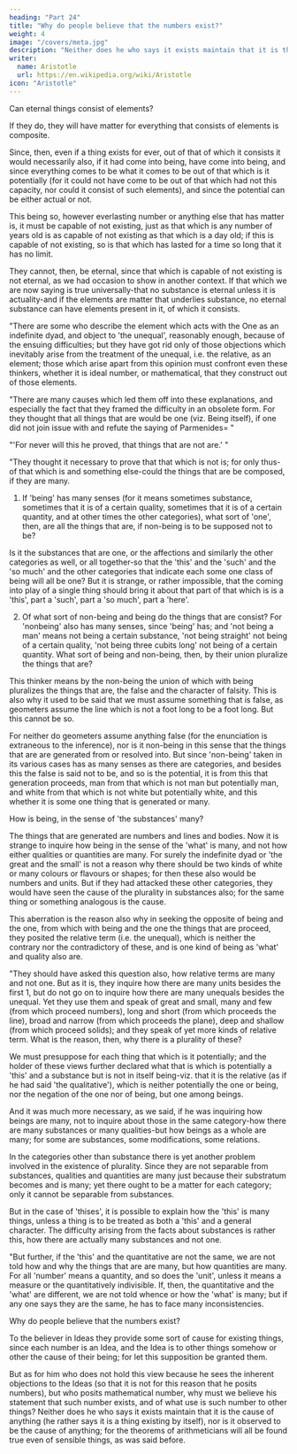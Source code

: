 ```yaml
---
heading: "Part 24"
title: "Why do people believe that the numbers exist?"
weight: 4
image: "/covers/meta.jpg"
description: "Neither does he who says it exists maintain that it is the cause of anything"
writer:
  name: Aristotle 
  url: https://en.wikipedia.org/wiki/Aristotle
icon: "Aristotle"
---
```




Can eternal things consist of elements?

If they do, they will have matter for everything that consists of elements is composite. 

Since, then, even if a thing exists for ever, out of that of which it consists it would necessarily also, if it had come into being, have come into being, and since everything comes to be what it comes to be out of that which is it potentially (for it could not have come to be out of that which had not this capacity, nor could it consist of such elements), and since the potential can be either actual or not.

This being so, however everlasting number or anything else that has matter is, it must be capable of not existing, just as that which is any number of years old is as capable of not existing as that which is a day old; if this is capable of not existing, so is that which has lasted for a time so long that it has no limit.

They cannot, then, be eternal, since that which is capable of not existing is not eternal, as we had occasion to show in another context. If that which we are now saying is true universally-that no substance is eternal unless it is actuality-and if the elements are matter that underlies substance, no eternal substance can have elements present in it, of which it consists.

"There are some who describe the element which acts with the One as an indefinite dyad, and object to 'the unequal', reasonably enough, because of the ensuing difficulties; but they have got rid only of those objections which inevitably arise from the treatment of the unequal, i.e. the relative, as an element; those which arise apart from this opinion must confront even these thinkers, whether it is ideal number, or mathematical, that they construct out of those elements.

"There are many causes which led them off into these explanations, and especially the fact that they framed the difficulty in an obsolete form. For they thought that all things that are would be one (viz. Being itself), if one did not join issue with and refute the saying of Parmenides= "



"'For never will this he proved, that things that are not are.' "


"They thought it necessary to prove that that which is not is; for only thus-of that which is and something else-could the things that are be composed, if they are many.

1. If 'being' has many senses (for it means sometimes substance, sometimes that it is of a certain quality, sometimes that it is of a certain quantity, and at other times the other categories), what sort of 'one', then, are all the things that are, if non-being is to be supposed not to be? 

Is it the substances that are one, or the affections and similarly the other categories as well, or all together-so that the 'this' and the 'such' and the 'so much' and the other categories that indicate each some one class of being will all be one? But it is strange, or rather impossible, that the coming into play of a single thing should bring it about that part of that which is is a 'this', part a 'such', part a 'so much', part a 'here'.

2. Of what sort of non-being and being do the things that are consist? For 'nonbeing' also has many senses, since 'being' has; and 'not being a man' means not being a certain substance, 'not being straight' not being of a certain quality, 'not being three cubits long' not being of a certain quantity. What sort of being and non-being, then, by their union pluralize the things that are? 

This thinker means by the non-being the union of which with being pluralizes the things that are, the false and the character of falsity. This is also why it used to be said that we must assume something that is false, as geometers assume the line which is not a foot long to be a foot long. But this cannot be so. 

For neither do geometers assume anything false (for the enunciation is extraneous to the inference), nor is it non-being in this sense that the things that are are generated from or resolved into. But since 'non-being' taken in its various cases has as many senses as there are categories, and besides this the false is said not to be, and so is the potential, it is from this that generation proceeds, man from that which is not man but potentially man, and white from that which is not white but potentially white, and this whether it is some one thing that is generated or many.


How is being, in the sense of 'the substances' many? 

The things that are generated are numbers and lines and bodies. Now it is strange to inquire how being in the sense of the 'what' is many, and not how either qualities or quantities are many. For surely the indefinite dyad or 'the great and the small' is not a reason why there should be two kinds of white or many colours or flavours or shapes; for then these also would be numbers and units. But if they had attacked these other categories, they would have seen the cause of the plurality in substances also; for the same thing or something analogous is the cause. 

This aberration is the reason also why in seeking the opposite of being and the one, from which with being and the one the things that are proceed, they posited the relative term (i.e. the unequal), which is neither the contrary nor the contradictory of these, and is one kind of being as 'what' and quality also are.

"They should have asked this question also, how relative terms are many and not one. But as it is, they inquire how there are many units besides the first 1, but do not go on to inquire how there are many unequals besides the unequal. Yet they use them and speak of great and small, many and few (from which proceed numbers), long and short (from which proceeds the line), broad and narrow (from which proceeds the plane), deep and shallow (from which proceed solids); and they speak of yet more kinds of relative term. What is the reason, then, why there is a plurality of these?

We must presuppose for each thing that which is it potentially; and the holder of these views further declared what that is which is potentially a 'this' and a substance but is not in itself being-viz. that it is the relative (as if he had said 'the qualitative'), which is neither potentially the one or being, nor the negation of the one nor of being, but one among beings. 

And it was much more necessary, as we said, if he was inquiring how beings are many, not to inquire about those in the same category-how there are many substances or many qualities-but how beings as a whole are many; for some are substances, some modifications, some relations.

In the categories other than substance there is yet another problem involved in the existence of plurality. Since they are not separable from substances, qualities and quantities are many just because their substratum becomes and is many; yet there ought to be a matter for each category; only it cannot be separable from substances. 

But in the case of 'thises', it is possible to explain how the 'this' is many things, unless a thing is to be treated as both a 'this' and a general character. The difficulty arising from the facts about substances is rather this, how there are actually many substances and not one.

"But further, if the 'this' and the quantitative are not the same, we are not told how and why the things that are are many, but how quantities are many. For all 'number' means a quantity, and so does the 'unit', unless it means a measure or the quantitatively indivisible. If, then, the quantitative and the 'what' are different, we are not told whence or how the 'what' is many; but if any one says they are the same, he has to face many inconsistencies.

Why do people believe that the numbers exist? 

To the believer in Ideas they provide some sort of cause for existing things, since each number is an Idea, and the Idea is to other things somehow or other the cause of their being; for let this supposition be granted them. 

But as for him who does not hold this view because he sees the inherent objections to the Ideas (so that it is not for this reason that he posits numbers), but who posits mathematical number, why must we believe his statement that such number exists, and of what use is such number to other things? Neither does he who says it exists maintain that it is the cause of anything (he rather says it is a thing existing by itself), nor is it observed to be the cause of anything; for the theorems of arithmeticians will all be found true even of sensible things, as was said before.
